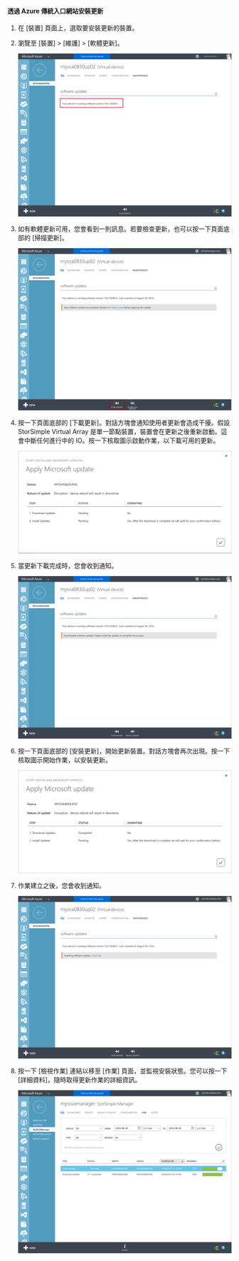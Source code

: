 <!--author=alkohli last changed: 09/02/16 -->

#### 透過 Azure 傳統入口網站安裝更新

1. 在 [裝置] 頁面上，選取要安裝更新的裝置。

2. 瀏覽至 [裝置] > [維護] > [軟體更新]。

    ![更新裝置](../includes/media/storsimple-ova-install-update-via-portal/azupdate1m.png)

3. 如有軟體更新可用，您會看到一則訊息。若要檢查更新，也可以按一下頁面底部的 [掃描更新]。

    ![更新裝置](../includes/media/storsimple-ova-install-update-via-portal/azupdate2m.png)

4. 按一下頁面底部的 [下載更新]。對話方塊會通知使用者更新會造成干擾。假設 StorSimple Virtual Array 是單一節點裝置，裝置會在更新之後重新啟動。這會中斷任何進行中的 IO。按一下核取圖示啟動作業，以下載可用的更新。

    ![更新裝置](../includes/media/storsimple-ova-install-update-via-portal/azupdate3m.png)

5. 當更新下載完成時，您會收到通知。

    ![更新裝置](../includes/media/storsimple-ova-install-update-via-portal/azupdate6m.png)

6. 按一下頁面底部的 [安裝更新]，開始更新裝置。對話方塊會再次出現。按一下核取圖示開始作業，以安裝更新。

    ![更新裝置](../includes/media/storsimple-ova-install-update-via-portal/azupdate7m.png)

7. 作業建立之後，您會收到通知。

    ![更新裝置](../includes/media/storsimple-ova-install-update-via-portal/azupdate8m.png)

8. 按一下 [檢視作業] 連結以移至 [作業] 頁面，並監視安裝狀態。您可以按一下 [詳細資料]，隨時取得更新作業的詳細資訊。

    ![更新裝置](../includes/media/storsimple-ova-install-update-via-portal/azupdate9m.png)

<!---HONumber=AcomDC_0914_2016-->